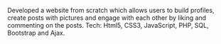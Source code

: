 Developed a website from scratch which allows users to build profiles, create posts with pictures and engage with each other by liking and commenting on the posts. Tech: Html5, CSS3, JavaScript, PHP, SQL, Bootstrap and Ajax.
